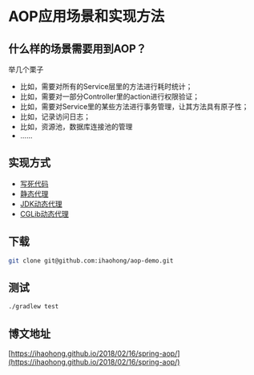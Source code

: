 # AOP应用场景和实现方法

## 什么样的场景需要用到AOP？
举几个栗子
* 比如，需要对所有的Service层里的方法进行耗时统计；
* 比如，需要对一部分Controller里的action进行权限验证；
* 比如，需要对Service里的某些方法进行事务管理，让其方法具有原子性；
* 比如，记录访问日志；
* 比如，资源池，数据库连接池的管理
* ......

## 实现方式
* [写死代码](https://github.com/ihaohong/aop-demo/blob/master/src/test/java/com/springstudy/method1/UserServiceImplTest.java)
* [静态代理](https://github.com/ihaohong/aop-demo/blob/master/src/test/java/com/springstudy/method2/UserServiceProxyTest.java)
* [JDK动态代理](https://github.com/ihaohong/aop-demo/blob/master/src/test/java/com/springstudy/method3/JDKDynamicProxyTest.java)
* [CGLib动态代理](https://github.com/ihaohong/aop-demo/blob/master/src/test/java/com/springstudy/method4/CGLibDynamicProxyTest.java)

## 下载
```bash
git clone git@github.com:ihaohong/aop-demo.git
```

## 测试
```bash
./gradlew test
```

## 博文地址
[https://ihaohong.github.io/2018/02/16/spring-aop/](https://ihaohong.github.io/2018/02/16/spring-aop/)
